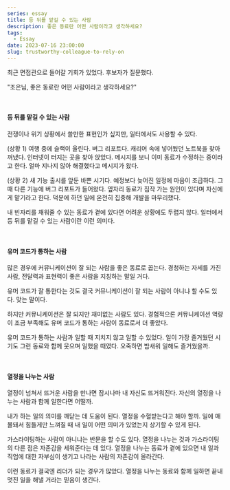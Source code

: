 ```yaml
---
series: essay
title: 등 뒤를 맡길 수 있는 사람
description: 좋은 동료란 어떤 사람이라고 생각하세요?
tags:
  - Essay
date: 2023-07-16 23:00:00
slug: trustworthy-colleague-to-rely-on
---
```


최근 면접관으로 들어갈 기회가 있었다. 후보자가 질문했다.

"조은님, 좋은 동료란 어떤 사람이라고 생각하세요?"

<br/>

#### 등 뒤를 맡길 수 있는 사람

전쟁이나 위기 상황에서 쓸만한 표현인가 싶지만, 일터에서도 사용할 수 있다.

(상황 1) 여행 중에 슬랙이 울린다. 버그 리포트다. 캐리어 속에 넣어뒀던 노트북을 찾아 꺼냈다. 인터넷이 터지는 곳을 찾아 앉았다. 메시지를 보니 이미 동료가 수정하는 중이라고 한다. 얼마 지나지 않아 해결했다고 메시지가 왔다.

(상황 2) 새 기능 출시를 앞둔 바쁜 시기다. 예정보다 늦어진 일정에 마음이 조급하다. 그때 다른 기능에 버그 리포트가 들어왔다. 옆자리 동료가 짐작 가는 원인이 있다며 자신에게 맡기라고 한다. 덕분에 하던 일에 온전히 집중해 개발을 마무리했다.

내 빈자리를 채워줄 수 있는 동료가 곁에 있다면 어려운 상황에도 두렵지 않다. 일터에서 등 뒤를 맡길 수 있는 사람이란 이런 의미다.

<br/>

#### 유머 코드가 통하는 사람

많은 경우에 커뮤니케이션이 잘 되는 사람을 좋은 동료로 꼽는다. 경청하는 자세를 가진 사람, 전달력과 표현력이 좋은 사람을 지칭하는 말일 거다.

유머 코드가 잘 통한다는 것도 결국 커뮤니케이션이 잘 되는 사람이 아니냐 할 수도 있다. 맞는 말이다.

하지만 커뮤니케이션은 잘 되지만 재미없는 사람도 있다. 경험적으론 커뮤니케이션 역량이 조금 부족해도 유머 코드가 통하는 사람이 동료로서 더 좋았다.

유머 코드가 통하는 사람과 일할 때 지치지 않고 일할 수 있었다. 일이 가장 즐거웠던 시기도 그런 동료와 함께 웃으며 일했을 때였다. 오죽하면 밤새워 일해도 즐거웠을까.

<br/>

#### 열정을 나누는 사람

열정이 넘쳐서 뜨거운 사람을 만나면 잠시나마 내 자신도 뜨거워진다. 자신의 열정을 나누는 사람과 함께 일한다면 어떨까.

내가 하는 일의 의미를 깨닫는 데 도움이 된다. 열정을 수혈받는다고 해야 할까. 일에 매몰돼서 힘들게만 느껴질 때 내 일이 어떤 의미가 있었는지 상기할 수 있게 된다.

가스라이팅하는 사람이 아니냐는 반문을 할 수도 있다. 열정을 나누는 것과 가스라이팅의 다른 점은 자존감을 세워준다는 데 있다. 열정을 나누는 동료가 곁에 있으면 내 일과 직업에 대한 자부심이 생기고 나라는 사람의 자존감이 올라간다.

이런 동료가 결국엔 리더가 되는 경우가 많았다. 열정을 나누는 동료와 함께 일하면 끝내 멋진 일을 해낼 거라는 믿음이 생긴다.
